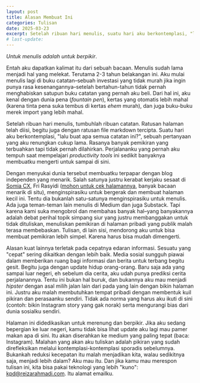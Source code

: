 ```yaml
---
layout: post
title: Alasan Membuat Ini
categories: Tulisan
date: 2025-03-23
excerpt: Setelah ribuan hari menulis, suatu hari aku berkontemplasi, "lalu buat apa semua tulisan ini?"
# last-update:
---
```


_Untuk menulis adalah untuk berpikir_.

Entah aku dapatkan kalimat itu dari sebuah bacaan. Menulis sudah lama menjadi hal yang melekat. Terutama 2-3 tahun belakangan ini. Aku mulai menulis lagi di buku catatan–sebuah investasi yang tidak murah jika ingin punya rasa kesenangannya–setelah bertahun-tahun tidak pernah menghabiskan satupun buku catatan yang pernah aku beli. Dari hal ini, aku kenal dengan dunia pena (_fountain pen_), kertas yang otomatis lebih mahal (karena tinta pena suka tembus di kertas _ehem_ murah), dan juga buku-buku merek import yang lebih mahal.

Setelah ribuan hari menulis, tumbuhlah ribuan catatan. Ratusan halaman telah diisi, begitu juga dengan ratusan file markdown tercipta. Suatu hari aku berkontemplasi, "lalu buat apa semua catatan ini?", sebuah pertanyaan yang aku renungkan cukup lama. Rasanya banyak pemikiran yang terbuahkan tapi tidak pernah dilahirkan. Perjalananku yang pernah aku tempuh saat mempelajari _productivity tools_ ini sedikit banyaknya membuatku mengerti untuk sampai di sini.

Dengan menyukai dunia tersebut membuatku terpapar dengan blog independen yang menarik. Salah satunya justru kerabat kerjaku sesaat di [Somia CX](https://somiacx.com), Fri Rasyidi ([mohon untuk cek halamannya](https://frirasyidi.com), banyak bacaan menarik di situ), menginspirasiku untuk bergerak dan membuat halaman kecil ini. Tentu dia bukanlah satu-satunya menginspirasiku untuk menulis. Ada juga teman-teman lain menulis di Medium dan juga Substack. Tapi karena kami suka mengobrol dan membahas banyak hal–yang banyakannya adalah debat perihal topik simpang siur yang justru membanggakan untuk tidak dituliskan, menuliskan pemikiran di halaman pribadi yang publik malah terasa membebaskan. Tulisan, di lain sisi, mendorong aku untuk bisa membuat pemikiran lebih simpel. Karena harus bisa mudah dimengerti.

Alasan kuat lainnya terletak pada cepatnya edaran informasi. Sesuatu yang "cepat" sering dikaitkan dengan lebih baik. Media sosial sungguh piawai dalam memberikan ruang bagi informasi dan berita untuk terbang begitu gesit. Begitu juga dengan update hidup orang-orang. Baru saja ada yang sampai luar negeri, eh sebelum dia cerita, aku udah punya prediksi cerita perjalanannya. Tentu ini bukan hal buruk, dan bukannya aku mau menjadi _hipster_ dengan asal milih jalan lain dari pada yang lain dengan bikin halaman ini. Justru aku malah membutuhkan tempat pribadi dengan membentuk kuil pikiran dan perasaanku sendiri. Tidak ada norma yang harus aku ikuti di sini (contoh: bikin Instagram story yang gak norak) serta mengurangi bias dari dunia sosialku sendiri.

Halaman ini didedikasikan untuk merenung dan berpikir. Jika aku sedang bepergian ke luar negeri, kamu tidak bisa lihat update aku lagi mau pamer makan apa di sini. Itu akan diserahkan ke medium yang paling tepat (baca: Instagram). Malahan yang akan aku tuliskan adalah pikiran yang sudah direfleksikan melalui kontemplasi-kontemplasi sporadis sebelumnya. Bukankah reduksi kecepatan itu malah menjadikan kita, walau sedikitnya saja, menjadi lebih dalam? Aku mau itu. Dan jika kamu mau merespon tulisan ini, kita bisa pakai  teknologi yang lebih "kuno": kpd@reizarahmadi.com. Itu alamat emailku.